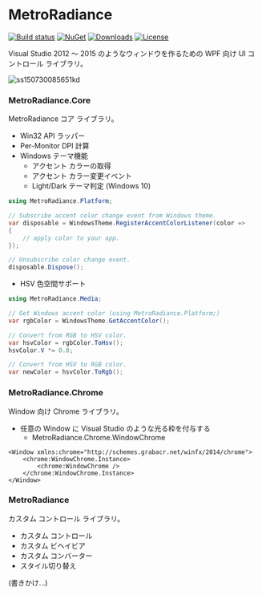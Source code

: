 # MetroRadiance

[![Build status](https://img.shields.io/appveyor/ci/Grabacr07/MetroRadiance/master.svg?style=flat-square)](https://ci.appveyor.com/project/Grabacr07/MetroRadiance)
[![NuGet](https://img.shields.io/nuget/v/MetroRadiance.Core.svg?style=flat-square)](https://www.nuget.org/packages/MetroRadiance.Core/)
[![Downloads](https://img.shields.io/nuget/dt/MetroRadiance.Core.svg?style=flat-square)](https://www.nuget.org/packages/MetroRadiance.Core/)
[![License](https://img.shields.io/github/license/Grabacr07/MetroRadiance.svg?style=flat-square)](https://github.com/Grabacr07/MetroRadiance/blob/master/LICENSE.txt)

Visual Studio 2012 ～ 2015 のようなウィンドウを作るための WPF 向け UI コントロール ライブラリ。

![ss150730085651kd](https://cloud.githubusercontent.com/assets/1779073/8972861/0e3eed28-3699-11e5-9bfe-18af42a6ed73.png)

### MetroRadiance.Core

MetroRadiance コア ライブラリ。

* Win32 API ラッパー
* Per-Monitor DPI 計算
* Windows テーマ機能
  - アクセント カラーの取得
  - アクセント カラー変更イベント
  - Light/Dark テーマ判定 (Windows 10)

```csharp
using MetroRadiance.Platform;
```

```csharp
// Subscribe accent color change event from Windows theme.
var disposable = WindowsTheme.RegisterAccentColorListener(color =>
{
    // apply color to your app.
});

// Unsubscribe color change event.
disposable.Dispose();
```

* HSV 色空間サポート

```csharp
using MetroRadiance.Media;
```

```csharp
// Get Windows accent color (using MetroRadiance.Platform;)
var rgbColor = WindowsTheme.GetAccentColor();

// Convert from RGB to HSV color.
var hsvColor = rgbColor.ToHsv();
hsvColor.V *= 0.8;

// Convert from HSV to RGB color.
var newColor = hsvColor.ToRgb();
```

### MetroRadiance.Chrome

Window 向け Chrome ライブラリ。

* 任意の Window に Visual Studio のような光る枠を付与する
  - MetroRadiance.Chrome.WindowChrome

```XAML
<Window xmlns:chrome="http://schemes.grabacr.net/winfx/2014/chrome">
    <chrome:WindowChrome.Instance>
        <chrome:WindowChrome />
    </chrome:WindowChrome.Instance>
</Window>
```

### MetroRadiance

カスタム コントロール ライブラリ。
* カスタム コントロール
* カスタム ビヘイビア
* カスタム コンバーター
* スタイル切り替え

(書きかけ...)
